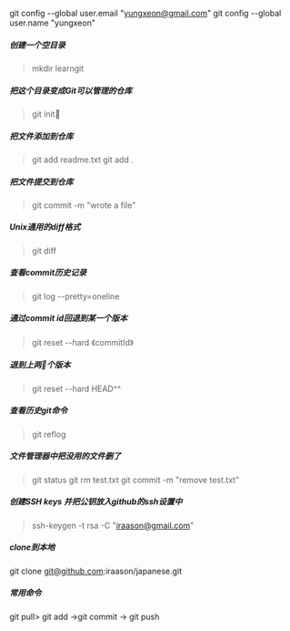 git config --global user.email "yungxeon@gmail.com"
git config --global user.name "yungxeon"

##### 创建一个空目录
> mkdir learngit

##### 把这个目录变成Git可以管理的仓库
> git init

##### 把文件添加到仓库
> git add readme.txt
> git add .

##### 把文件提交到仓库
> git commit -m "wrote a file"

##### Unix通用的diff格式
> git diff

##### 查看commit历史记录
> git log --pretty=oneline

##### 通过commit id回退到某一个版本
> git reset --hard 《commitId》

##### 退到上两个版本
> git reset --hard HEAD^^

##### 查看历史git命令
> git reflog

##### 文件管理器中把没用的文件删了
> git status
> git rm test.txt
> git commit -m "remove test.txt"

##### 创建SSH keys 并把公钥放入github的ssh设置中
> ssh-keygen -t rsa -C "iraason@gmail.com"

##### clone到本地
 git clone git@github.com:iraason/japanese.git
 
 
 #####  常用命令
git pull> git add ->git commit -> git push

